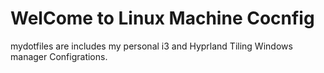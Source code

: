 # WelCome to Linux Machine Cocnfig #
mydotfiles are includes my personal i3 and Hyprland Tiling Windows manager Configrations.


